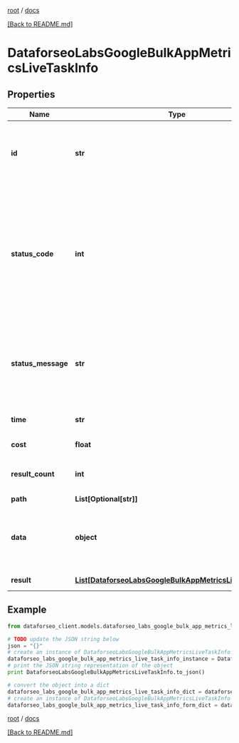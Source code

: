 [root](./../ "root") / [docs](./ "docs")

[[Back to README.md]](./../README.md "[Back to README.md]")

# DataforseoLabsGoogleBulkAppMetricsLiveTaskInfo

## Properties

Name | Type | Description | Notes
------------ | ------------- | ------------- | -------------
**id** | **str** | task identifier unique task identifier in our system in the UUID format | [optional]
**status_code** | **int** | status code of the task generated by DataForSEO, can be within the following range: 10000-60000 you can find the full list of the response codes here | [optional]
**status_message** | **str** | informational message of the task you can find the full list of general informational messages here | [optional]
**time** | **str** | execution time, seconds | [optional]
**cost** | **float** | total tasks cost, USD | [optional]
**result_count** | **int** | number of elements in the result array | [optional]
**path** | **List[Optional[str]]** | URL path | [optional]
**data** | **object** | contains the same parameters that you specified in the POST request | [optional]
**result** | [**List[DataforseoLabsGoogleBulkAppMetricsLiveResultInfo]**](DataforseoLabsGoogleBulkAppMetricsLiveResultInfo.md) | array of results | [optional]

## Example

```python
from dataforseo_client.models.dataforseo_labs_google_bulk_app_metrics_live_task_info import DataforseoLabsGoogleBulkAppMetricsLiveTaskInfo

# TODO update the JSON string below
json = "{}"
# create an instance of DataforseoLabsGoogleBulkAppMetricsLiveTaskInfo from a JSON string
dataforseo_labs_google_bulk_app_metrics_live_task_info_instance = DataforseoLabsGoogleBulkAppMetricsLiveTaskInfo.from_json(json)
# print the JSON string representation of the object
print DataforseoLabsGoogleBulkAppMetricsLiveTaskInfo.to_json()

# convert the object into a dict
dataforseo_labs_google_bulk_app_metrics_live_task_info_dict = dataforseo_labs_google_bulk_app_metrics_live_task_info_instance.to_dict()
# create an instance of DataforseoLabsGoogleBulkAppMetricsLiveTaskInfo from a dict
dataforseo_labs_google_bulk_app_metrics_live_task_info_form_dict = dataforseo_labs_google_bulk_app_metrics_live_task_info.from_dict(dataforseo_labs_google_bulk_app_metrics_live_task_info_dict)
```

  

[root](./../ "root") / [docs](./ "docs")

[[Back to README.md]](./../README.md "[Back to README.md]")